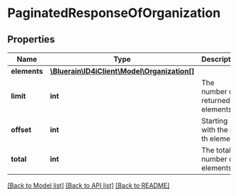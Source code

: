 # PaginatedResponseOfOrganization

## Properties
Name | Type | Description | Notes
------------ | ------------- | ------------- | -------------
**elements** | [**\Bluerain\ID4iClient\Model\Organization[]**](Organization.md) |  | 
**limit** | **int** | The number of returned elements | 
**offset** | **int** | Starting with the n-th element | 
**total** | **int** | The total number of elements | [optional] 

[[Back to Model list]](../README.md#documentation-for-models) [[Back to API list]](../README.md#documentation-for-api-endpoints) [[Back to README]](../README.md)


